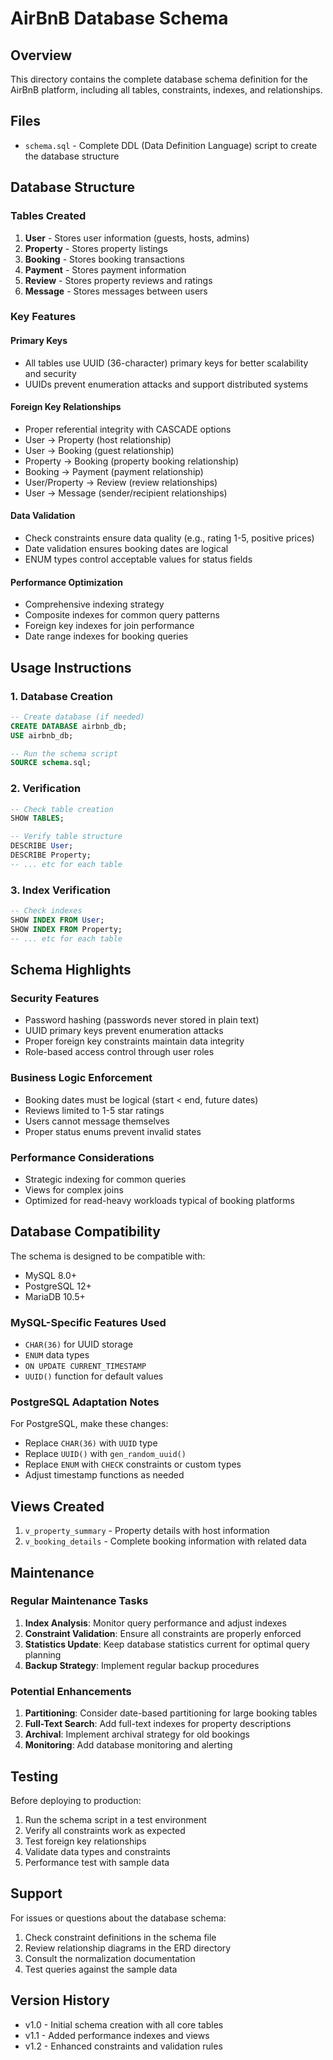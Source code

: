 # AirBnB Database Schema

## Overview
This directory contains the complete database schema definition for the AirBnB platform, including all tables, constraints, indexes, and relationships.

## Files
- `schema.sql` - Complete DDL (Data Definition Language) script to create the database structure

## Database Structure

### Tables Created
1. **User** - Stores user information (guests, hosts, admins)
2. **Property** - Stores property listings
3. **Booking** - Stores booking transactions
4. **Payment** - Stores payment information
5. **Review** - Stores property reviews and ratings
6. **Message** - Stores messages between users

### Key Features

#### Primary Keys
- All tables use UUID (36-character) primary keys for better scalability and security
- UUIDs prevent enumeration attacks and support distributed systems

#### Foreign Key Relationships
- Proper referential integrity with CASCADE options
- User → Property (host relationship)
- User → Booking (guest relationship)
- Property → Booking (property booking relationship)
- Booking → Payment (payment relationship)
- User/Property → Review (review relationships)
- User → Message (sender/recipient relationships)

#### Data Validation
- Check constraints ensure data quality (e.g., rating 1-5, positive prices)
- Date validation ensures booking dates are logical
- ENUM types control acceptable values for status fields

#### Performance Optimization
- Comprehensive indexing strategy
- Composite indexes for common query patterns
- Foreign key indexes for join performance
- Date range indexes for booking queries

## Usage Instructions

### 1. Database Creation
```sql
-- Create database (if needed)
CREATE DATABASE airbnb_db;
USE airbnb_db;

-- Run the schema script
SOURCE schema.sql;
```

### 2. Verification
```sql
-- Check table creation
SHOW TABLES;

-- Verify table structure
DESCRIBE User;
DESCRIBE Property;
-- ... etc for each table
```

### 3. Index Verification
```sql
-- Check indexes
SHOW INDEX FROM User;
SHOW INDEX FROM Property;
-- ... etc for each table
```

## Schema Highlights

### Security Features
- Password hashing (passwords never stored in plain text)
- UUID primary keys prevent enumeration attacks
- Proper foreign key constraints maintain data integrity
- Role-based access control through user roles

### Business Logic Enforcement
- Booking dates must be logical (start < end, future dates)
- Reviews limited to 1-5 star ratings
- Users cannot message themselves
- Proper status enums prevent invalid states

### Performance Considerations
- Strategic indexing for common queries
- Views for complex joins
- Optimized for read-heavy workloads typical of booking platforms

## Database Compatibility
The schema is designed to be compatible with:
- MySQL 8.0+
- PostgreSQL 12+
- MariaDB 10.5+

### MySQL-Specific Features Used
- `CHAR(36)` for UUID storage
- `ENUM` data types
- `ON UPDATE CURRENT_TIMESTAMP`
- `UUID()` function for default values

### PostgreSQL Adaptation Notes
For PostgreSQL, make these changes:
- Replace `CHAR(36)` with `UUID` type
- Replace `UUID()` with `gen_random_uuid()`
- Replace `ENUM` with `CHECK` constraints or custom types
- Adjust timestamp functions as needed

## Views Created
1. `v_property_summary` - Property details with host information
2. `v_booking_details` - Complete booking information with related data

## Maintenance

### Regular Maintenance Tasks
1. **Index Analysis**: Monitor query performance and adjust indexes
2. **Constraint Validation**: Ensure all constraints are properly enforced
3. **Statistics Update**: Keep database statistics current for optimal query planning
4. **Backup Strategy**: Implement regular backup procedures

### Potential Enhancements
1. **Partitioning**: Consider date-based partitioning for large booking tables
2. **Full-Text Search**: Add full-text indexes for property descriptions
3. **Archival**: Implement archival strategy for old bookings
4. **Monitoring**: Add database monitoring and alerting

## Testing
Before deploying to production:
1. Run the schema script in a test environment
2. Verify all constraints work as expected
3. Test foreign key relationships
4. Validate data types and constraints
5. Performance test with sample data

## Support
For issues or questions about the database schema:
1. Check constraint definitions in the schema file
2. Review relationship diagrams in the ERD directory
3. Consult the normalization documentation
4. Test queries against the sample data

## Version History
- v1.0 - Initial schema creation with all core tables
- v1.1 - Added performance indexes and views
- v1.2 - Enhanced constraints and validation rules